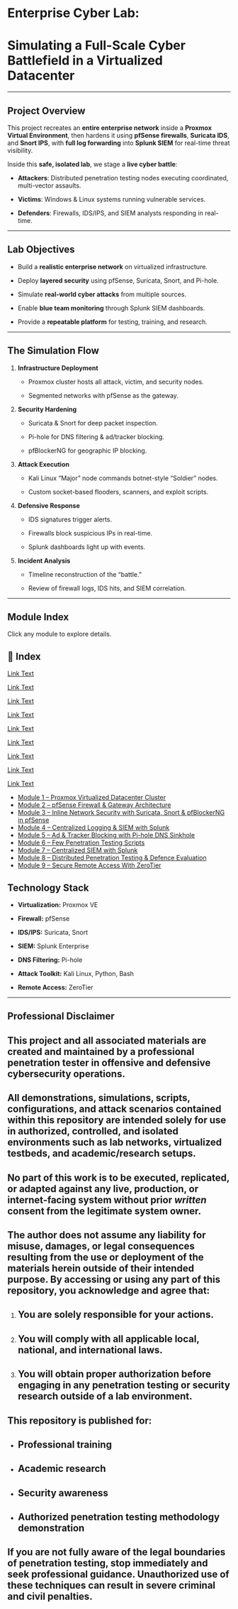 # **Enterprise Cyber Lab:**

# Simulating a Full-Scale Cyber Battlefield in a Virtualized Datacenter

---

##  **Project Overview**

This project recreates an **entire enterprise network** inside a **Proxmox Virtual Environment**, then hardens it using **pfSense firewalls**, **Suricata IDS**, and **Snort IPS**, with **full log forwarding** into **Splunk SIEM** for real-time threat visibility.

Inside this **safe, isolated lab**, we stage a **live cyber battle**:

* **Attackers**: Distributed penetration testing nodes executing coordinated, multi-vector assaults.

* **Victims**: Windows & Linux systems running vulnerable services.

* **Defenders**: Firewalls, IDS/IPS, and SIEM analysts responding in real-time.

---

##  **Lab Objectives**

* Build a **realistic enterprise network** on virtualized infrastructure.

* Deploy **layered security** using pfSense, Suricata, Snort, and Pi-hole.

* Simulate **real-world cyber attacks** from multiple sources.

* Enable **blue team monitoring** through Splunk SIEM dashboards.

* Provide a **repeatable platform** for testing, training, and research.

---

##  **The Simulation Flow**

1. **Infrastructure Deployment**

   * Proxmox cluster hosts all attack, victim, and security nodes.

   * Segmented networks with pfSense as the gateway.

2. **Security Hardening**

   * Suricata & Snort for deep packet inspection.

   * Pi-hole for DNS filtering & ad/tracker blocking.

   * pfBlockerNG for geographic IP blocking.

3. **Attack Execution**

   * Kali Linux “Major” node commands botnet-style “Soldier” nodes.

   * Custom socket-based flooders, scanners, and exploit scripts.

4. **Defensive Response**

   * IDS signatures trigger alerts.

   * Firewalls block suspicious IPs in real-time.

   * Splunk dashboards light up with events.

5. **Incident Analysis**

   * Timeline reconstruction of the “battle.”

   * Review of firewall logs, IDS hits, and SIEM correlation.

---

##  **Module Index**

Click any module to explore details.
## 📜 Index


[Link Text](Module%201%3A%20Proxmox%20Virtualized%20Datacenter%20Cluster/Module%201%20%E2%80%93%20Proxmox%20Virtualized%20Datacenter%20Cluster.md)

[Link Text](Module%202%20%E2%80%93%20pfSense%20Firewall%20%26%20Gateway%20Architecture/Module%202%20%E2%80%93%20pfSense%20Firewall%20%26%20Gateway%20Architecture.md)

[Link Text](Module%203%3A%20Inline%20Network%20Security%20with%20Suricata%2C%20Snort%20%26%20pfBlockerNG%20in%20pfSense/Module%203_%20Inline%20Network%20Security%20with%20Suricata%2C%20Snort%20%26%20pfBlockerNG%20in%20pfSense.md)


[Link Text](Module%204%3A%20Centralized%20Logging%20%26%20SIEM%20with%20Splunk/Module%204_%20Centralized%20Logging%20%26%20SIEM%20with%20Splunk.md)


[Link Text](Module%205%3A%20Ad%20%26%20Tracker%20Blocking%20with%20Pi-hole%20DNS%20Sinkhole/Module%205_%20Ad%20%26%20Tracker%20Blocking%20with%20Pi-hole%20DNS%20Sinkhole.md)



[Link Text](Module%206:%20Few%20Penetration%20Testing%20Scripts/6.1_%20Python%20Network%20Scanner/6.1_%20Python%20Network%20Scanner.md)

[Link Text](Module%207:Centralized%20SIEM%20with%20SPLUNK/Module%207_%20Centralized%20SIEM%20with%20Splunk.md)

[Link Text](Module%208:Distirbuted%20Penetration%20Testing%20%20&%20%20Defence%20Evaluation/Module%208_%20Distributed%20Penetration%20Testing%20&%20Defense%20Evaluation.md)

[Link Text](Module%209:%20Secure%20Remote%20Access%20With%20ZeroTier/Module%209%20%E2%80%93%20Secure%20Remote%20Access%20with%20ZeroTier.md)





- [Module 1 – Proxmox Virtualized Datacenter Cluster](Module%201%20–%20Proxmox%20Virtualized%20Datacenter%20Cluster.md)
- [Module 2 – pfSense Firewall & Gateway Architecture](Module%202%20–%20pfSense%20Firewall%20%26%20Gateway%20Architecture.md)
- [Module 3 – Inline Network Security with Suricata, Snort & pfBlockerNG in pfSense](Module%203_%20Inline%20Network%20Security%20with%20Suricata,%20Snort%20%26%20pfBlockerNG%20in%20pfSense.md)
- [Module 4 – Centralized Logging & SIEM with Splunk](Module%204_%20Centralized%20Logging%20%26%20SIEM%20with%20Splunk.md)
- [Module 5 – Ad & Tracker Blocking with Pi-hole DNS Sinkhole](Module%205_%20Ad%20%26%20Tracker%20Blocking%20with%20Pi-hole%20DNS%20Sinkhole.md)
- [Module 6 – Few Penetration Testing Scripts](Module%206_%20Few%20Penetration%20Testing%20Scripts/6.1_%20Python%20Network%20Scanner.md) <!-- If you want this to open the first README of module 6 -->
- [Module 7 – Centralized SIEM with Splunk](Module%207_%20Centralized%20SIEM%20with%20Splunk.md)
- [Module 8 – Distributed Penetration Testing & Defence Evaluation](Module%208_%20Distributed%20Penetration%20Testing%20%26%20Defense%20Evaluation.md)
- [Module 9 – Secure Remote Access With ZeroTier](Module%209%20–%20Secure%20Remote%20Access%20with%20ZeroTier.md)

##  **Technology Stack**

* **Virtualization:** Proxmox VE

* **Firewall:** pfSense

* **IDS/IPS:** Suricata, Snort

* **SIEM:** Splunk Enterprise

* **DNS Filtering:** Pi-hole

* **Attack Toolkit:** Kali Linux, Python, Bash

* **Remote Access:** ZeroTier

---

## **Professional Disclaimer**

## This project and all associated materials are created and maintained by a **professional penetration tester** in offensive and defensive cybersecurity operations.

## All demonstrations, simulations, scripts, configurations, and attack scenarios contained within this repository are intended **solely for use in authorized, controlled, and isolated environments** such as lab networks, virtualized testbeds, and academic/research setups.

## **No part of this work is to be executed, replicated, or adapted against any live, production, or internet-facing system without prior *written* consent from the legitimate system owner.**

## The author **does not assume any liability** for misuse, damages, or legal consequences resulting from the use or deployment of the materials herein outside of their intended purpose.  By accessing or using any part of this repository, you acknowledge and agree that:

1. ## You are solely responsible for your actions. 

2. ## You will comply with all applicable local, national, and international laws. 

3. ## You will obtain proper authorization before engaging in any penetration testing or security research outside of a lab environment. 

## This repository is published for:

* ## Professional training 

* ## Academic research 

* ## Security awareness 

* ## Authorized penetration testing methodology demonstration 

##  **If you are not fully aware of the legal boundaries of penetration testing, stop immediately and seek professional guidance.** Unauthorized use of these techniques can result in severe criminal and civil penalties.

## 

